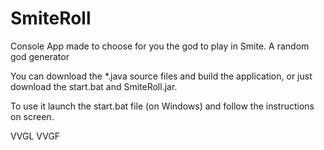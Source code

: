 # SmiteRoll
Console App made to choose for you the god to play in Smite. A random god generator

You can download the *.java source files and build the application, or just download the start.bat and SmiteRoll.jar.

To use it launch the start.bat file (on Windows) and follow the instructions on screen.

VVGL VVGF
